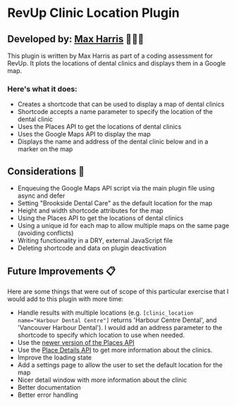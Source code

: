 # RevUp Clinic Location Plugin

## Developed by: [Max Harris](www.maxharris.net) 👨🏾‍💻

This plugin is written by Max Harris as part of a coding assessment for RevUp. It plots the locations of dental clinics and displays them in a Google map.

### Here's what it does:

- Creates a shortcode that can be used to display a map of dental clinics
- Shortcode accepts a name parameter to specify the location of the dental clinic
- Uses the Places API to get the locations of dental clinics
- Uses the Google Maps API to display the map
- Displays the name and address of the dental clinic below and in a marker on the map

## Considerations 🤔

- Enqueuing the Google Maps API script via the main plugin file using async and defer
- Setting "Brookside Dental Care" as the default location for the map
- Height and width shortcode attributes for the map
- Using the Places API to get the locations of dental clinics
- Using a unique id for each map to allow multiple maps on the same page (avoiding conflicts)
- Writing functionality in a DRY, external JavaScript file
- Deleting shortcode and data on plugin deactivation

## Future Improvements 📋

Here are some things that were out of scope of this particular exercise that I would add to this plugin with more time:

- Handle results with multiple locations (e.g. `[clinic_location name="Harbour Dental Centre"]` returns 'Harbour Centre Dental', and 'Vancouver Harbour Dental'). I would add an address parameter to the shortcode to specify which location to use when needed.
- Use the [newer version of the Places API](https://developers.google.com/maps/documentation/javascript/places-migration-overview)
- Use the [Place Details API](https://developers.google.com/maps/documentation/places/web-service/op-overview#place_details_api) to get more information about the clinics.
- Improve the loading state
- Add a settings page to allow the user to set the default location for the map
- Nicer detail window with more information about the clinic
- Better documentation
- Better error handling
